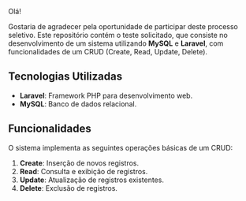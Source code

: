 Olá!

Gostaria de agradecer pela oportunidade de participar deste processo seletivo. Este repositório contém o teste solicitado, que consiste no desenvolvimento de um sistema utilizando **MySQL** e **Laravel**, com funcionalidades de um CRUD (Create, Read, Update, Delete).

## Tecnologias Utilizadas

- **Laravel**: Framework PHP para desenvolvimento web.
- **MySQL**: Banco de dados relacional.

## Funcionalidades

O sistema implementa as seguintes operações básicas de um CRUD:

1. **Create**: Inserção de novos registros.
2. **Read**: Consulta e exibição de registros.
3. **Update**: Atualização de registros existentes.
4. **Delete**: Exclusão de registros.


